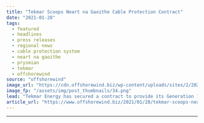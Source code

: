```yaml
---
title: "Tekmar Scoops Neart na Gaoithe Cable Protection Contract"
date: "2021-01-28"
tags: 
  - featured
  - headlines
  - press releases
  - regional news
  - cable protection system
  - neart na gaoithe
  - prysmian
  - tekmar
  - offshorewind
source: "offshorewind"
image_url: "https://cdn.offshorewind.biz/wp-content/uploads/sites/2/2021/01/28150007/Tekmar-Scoops-Neart-na-Gaoithe-Cable-Protection-Contract.png"
image_fp: "/assets/img/post_thumbnails/34.png"
lead: "Tekmar Energy has secured a contract to provide its Generation 10 TekTube cable protection"
article_url: "https://www.offshorewind.biz/2021/01/28/tekmar-scoops-neart-na-gaoithe-cable-protection-contract/"
---
```


---
